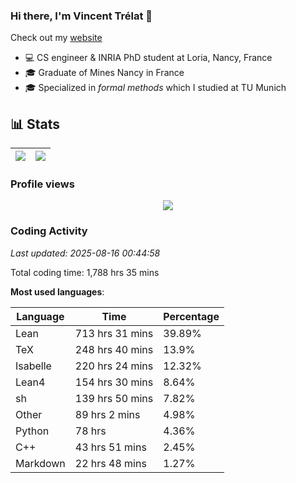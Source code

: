 ### Hi there, I'm Vincent Trélat 👋

Check out my [website](https://vtrelat.github.io)

-   💻 CS engineer & INRIA PhD student at Loria, Nancy, France
-   🎓 Graduate of Mines Nancy in France
-   🎓 Specialized in _formal methods_ which I studied at TU Munich

## 📊 **Stats**

| <img align="center" src="https://readme-stats.clckblog.space/api?username=VTrelat&show_icons=true&include_all_commits=true&theme=tokyonight&hide_border=true" /> | <img align="center" src="https://readme-stats.clckblog.space/api/top-langs/?username=VTrelat&layout=compact&theme=tokyonight&hide_border=true" /> |
| ---------------------------------------------------------------------------------------------------------------------------------------------------------------- | ------------------------------------------------------------------------------------------------------------------------------------------------- |

### Profile views

<p align="center">
 <img src="https://profile-counter.glitch.me/VTrelat/count.svg" />
</p>

<!--automations-->
### Coding Activity
_Last updated: 2025-08-16 00:44:58_

Total coding time: 1,788 hrs 35 mins

**Most used languages**:

| Language | Time | Percentage |
| ------------- | ------------- | ------------- |
| Lean | 713 hrs 31 mins | 39.89% |
| TeX | 248 hrs 40 mins | 13.9% |
| Isabelle | 220 hrs 24 mins | 12.32% |
| Lean4 | 154 hrs 30 mins | 8.64% |
| sh | 139 hrs 50 mins | 7.82% |
| Other | 89 hrs 2 mins | 4.98% |
| Python | 78 hrs | 4.36% |
| C++ | 43 hrs 51 mins | 2.45% |
| Markdown | 22 hrs 48 mins | 1.27% |

